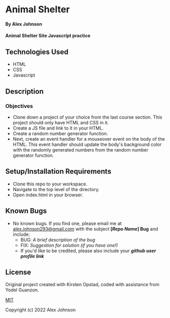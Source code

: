 # Animal Shelter

#### By Alex Johnson 

#### Animal Shelter Site Javascript practice

## Technologies Used

* HTML
* CSS
* Javascript

## Description

### Objectives
* Clone down a project of your choice from the last course section. This project should only have HTML and CSS in it.
* Create a JS file and link to it in your HTML.
* Create a random number generator function.
* Next, create an event handler for a mouseover event on the body of the HTML. This event handler should update the body's background color with the randomly generated numbers from the random number generator function.


## Setup/Installation Requirements

* Clone this repo to your workspace.
* Navigate to the top level of the directory.
* Open index.html in your browser.


## Known Bugs

* No known bugs. If you find one, please email me at alex.johnson293@gmail.com with the subject **[_Repo Name_] Bug** and include:
  * BUG: _A brief description of the bug_
  * FIX: _Suggestion for solution (if you have one!)_
  * If you'd like to be credited, please also include your **_github user profile link_**

## License

Original project created with Kirsten Opstad, coded with assistance from Yodel Guanzon.

[MIT](https://choosealicense.com/licenses/mit/)

Copyright (c) 2022 Alex Johnson
